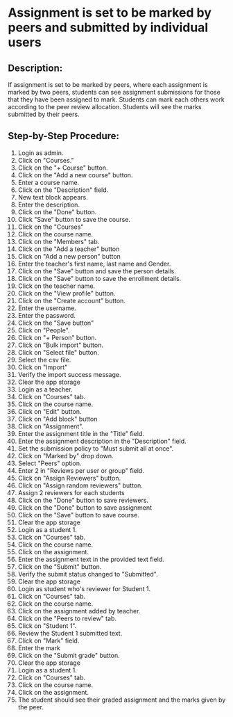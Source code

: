 # Assignment is set to be marked by peers and submitted by individual users

## Description:

If assignment is set to be marked by peers, where each assignment is marked by two peers, students can see assignment submissions for those that they have been assigned to mark. Students can mark each others work according to the peer review allocation. Students will see the marks submitted by their peers.

## Step-by-Step Procedure:

1. Login as admin.
2. Click on "Courses."
3. Click on the "+ Course" button.
4. Click on the "Add a new course" button.
5. Enter a course name.
6. Click on the "Description" field.
7. New text block appears.
8. Enter the description.
9. Click on the "Done" button.
10. Click "Save" button to save the course.
11. Click on the "Courses"
12. Click on the course name.
13. Click on the "Members" tab.
14. Click on the "Add a teacher" button
15. Click on "Add a new person" button
16. Enter the teacher's first name, last name and Gender.
17. Click on the "Save" button and save the person details.
18. Click on the "Save" button to save the enrollment details.
19. Click on the teacher name.
20. Click on the "View profile" button.
21. Click on the "Create account" button.
22. Enter the username.
23. Enter the password.
24. Click on the "Save button"
25. Click on "People".
26. Click on "+ Person" button.
27. Click on "Bulk import" button.
28. Click on "Select file" button.
29. Select the csv file.
30. Click on "Import"
31. Verify the import success message.
32. Clear the app storage
33. Login as a teacher.
34. Click on "Courses" tab.
35. Click on the course name.
36. Click on "Edit" button.
37. Click on "Add block" button
38. Click on "Assignment".
39. Enter the assignment title in the "Title" field.
40. Enter the assignment description in the "Description" field. 
41. Set the submission policy to "Must submit all at once". 
42. Click on "Marked by" drop down. 
43. Select "Peers" option. 
44. Enter 2 in "Reviews per user or group" field. 
45. Click on "Assign Reviewers" button. 
46. Click on "Assign random reviewers" button.
47. Assign 2 reviewers for each students 
48. Click on the "Done" button to save reviewers. 
49. Click on the "Done" button to save assignment 
50. Click on the "Save" button to save course. 
51. Clear the app storage 
52. Login as a student 1. 
53. Click on "Courses" tab. 
54. Click on the course name. 
55. Click on the assignment. 
56. Enter the assignment text in the provided text field. 
57. Click on the "Submit" button. 
58. Verify the submit status changed to "Submitted". 
59. Clear the app storage 
60. Login as student who's reviewer for Student 1. 
61. Click on "Courses" tab. 
62. Click on the course name. 
63. Click on the assignment added by teacher. 
64. Click on the "Peers to review" tab. 
65. Click on "Student 1". 
66. Review the Student 1 submitted text. 
67. Click on "Mark" field. 
68. Enter the mark 
69. Click on the "Submit grade" button. 
70. Clear the app storage 
71. Login as a student 1. 
72. Click on "Courses" tab. 
73. Click on the course name. 
74. Click on the assignment. 
75. The student should see their graded assignment and the marks given by the peer.